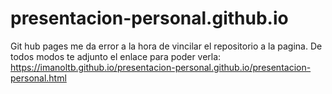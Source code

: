 # presentacion-personal.github.io
Git hub pages me da error a la hora de vincilar el repositorio a la pagina.
De todos modos te adjunto el enlace para poder verla: https://imanoltb.github.io/presentacion-personal.github.io/presentacion-personal.html
